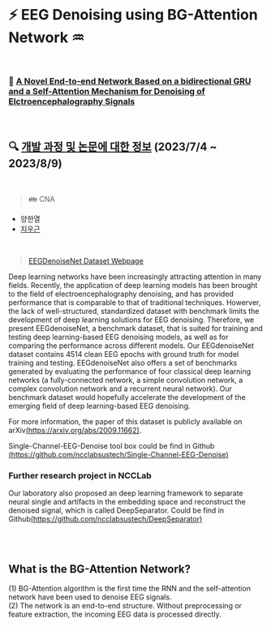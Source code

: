 # ⚡ EEG Denoising using BG-Attention Network :aquarius:

<br>

### :page_with_curl: [A Novel End-to-end Network Based on a bidirectional GRU and a Self-Attention Mechanism for Denoising of Elctroencephalography Signals](https://www.sciencedirect.com/science/article/abs/pii/S0306452222005073)

<br>

## :mag: [개발 과정 및 논문에 대한 정보](https://github.com/UGeunJi/AI_Papers-and-Mathematics/tree/main/Papers/A%20Novel%20End-to-end%20Network%20Based%20on%20a%20bidirectional%20GRU%20and%20a%20Self-Attention%20Mechanism%20for%20Denoising%20of%20Electroencephalography%20Signals) (2023/7/4 ~ 2023/8/9)

<br>

> :family: CNA
- 양한열
- [지우근](https://github.com/UGeunJi)

<br>

> [EEGDenoiseNet Dataset Webpage](https://github.com/ncclabsustech/EEGdenoiseNet)

Deep learning networks have been increasingly attracting attention in many fields. Recently, the application of deep learning models has been brought to the field of electroencephalography denoising, and has provided performance that is comparable to that of traditional techniques. Howerver, the lack of well-structured, standardized dataset with benchmark limits the development of deep learning solutions for EEG denoising. Therefore, we present EEGdenoiseNet, a benchmark dataset, that is suited for training and testing deep learning-based EEG denoising models, as well as for comparing the performance across different models. Our EEGdenoiseNet dataset contains 4514 clean EEG epochs with ground truth for model training and testing. EEGdenoiseNet also offers a set of benchmarks generated by evaluating the performance of four classical deep learning networks (a fully-connected network, a simple convolution network, a complex convolution network and a recurrent neural network). Our benchmark dataset would hopefully accelerate the development of the emerging field of deep learning-based EEG denoising.

For more information, the paper of this dataset is publicly available on arXiv[(https://arxiv.org/abs/2009.11662)](https://arxiv.org/abs/2009.11662).

Single-Channel-EEG-Denoise tool box could be find in Github [(https://github.com/ncclabsustech/Single-Channel-EEG-Denoise)](https://github.com/ncclabsustech/Single-Channel-EEG-Denoise)

### Further research project in NCCLab

Our laboratory also proposed an deep learning framework to separate neural single and artifacts in the embedding space and reconstruct the denoised signal, which is called DeepSeparator. Could be find in Github[(https://github.com/ncclabsustech/DeepSeparator)](https://github.com/ncclabsustech/DeepSeparator)

<br>
<br>

## What is the BG-Attention Network?

(1) BG-Attention algorithm is the first time the RNN and the self-attention network have been used to denoise EEG signals. <br>
(2) The network is an end-to-end structure. Without preprocessing or feature extraction, the incoming EEG data is processed directly.
